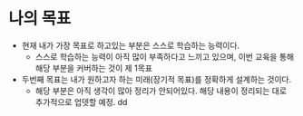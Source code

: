 # 나의 목표
 - 현재 내가 가장 목표로 하고있는 부분은 스스로 학습하는 능력이다.
   - 스스로 학습하는 능력이 아직 많이 부족하다고 느끼고 있으며, 이번 교육을 통해 해당 부분을 커버하는 것이 제 1목표
 - 두번째 목표는 내가 원하고자 하는 미래(장기적 목표)를 정확하게 설계하는 것이다.
   - 해당 부분은 아직 생각이 많아 정리가 안되어있다. 해당 내용이 정리되는 대로 추가적으로 업뎃할 예정.
   dd
   